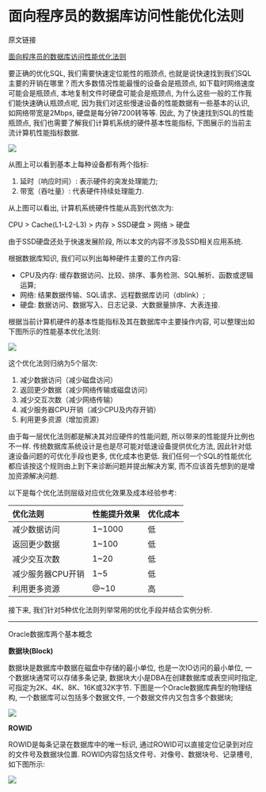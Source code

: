 # 面向程序员的数据库访问性能优化法则

原文链接

[面向程序员的数据库访问性能优化法则](https://blog.csdn.net/yzsind/article/details/6059209)

要正确的优化SQL, 我们需要快速定位能性的瓶颈点, 也就是说快速找到我们SQL主要的开销在哪里？而大多数情况性能最慢的设备会是瓶颈点, 如下载时网络速度可能会是瓶颈点, 本地复制文件时硬盘可能会是瓶颈点, 为什么这些一般的工作我们能快速确认瓶颈点呢, 因为我们对这些慢速设备的性能数据有一些基本的认识, 如网络带宽是2Mbps, 硬盘是每分钟7200转等等. 因此, 为了快速找到SQL的性能瓶颈点, 我们也需要了解我们计算机系统的硬件基本性能指标, 下图展示的当前主流计算机性能指标数据. 

![](https://gitee.com/generals-space/gitimg/raw/master/f8b7fbaf1064c1ffc3d91899d6f381fb.gif)

从图上可以看到基本上每种设备都有两个指标: 

1. 延时（响应时间）: 表示硬件的突发处理能力; 
2. 带宽（吞吐量）: 代表硬件持续处理能力. 

从上图可以看出, 计算机系统硬件性能从高到代依次为: 

CPU > Cache(L1-L2-L3) > 内存 > SSD硬盘 > 网络 > 硬盘

由于SSD硬盘还处于快速发展阶段, 所以本文的内容不涉及SSD相关应用系统. 

根据数据库知识, 我们可以列出每种硬件主要的工作内容: 

- CPU及内存: 缓存数据访问、比较、排序、事务检测、SQL解析、函数或逻辑运算; 
- 网络: 结果数据传输、SQL请求、远程数据库访问（dblink）; 
- 硬盘: 数据访问、数据写入、日志记录、大数据量排序、大表连接. 

根据当前计算机硬件的基本性能指标及其在数据库中主要操作内容, 可以整理出如下图所示的性能基本优化法则: 

![](https://gitee.com/generals-space/gitimg/raw/master/8ea4deab0a6cdfcc47f784e75999a3bb.gif)

这个优化法则归纳为5个层次: 

1. 减少数据访问（减少磁盘访问）
2. 返回更少数据（减少网络传输或磁盘访问）
3. 减少交互次数（减少网络传输）
4. 减少服务器CPU开销（减少CPU及内存开销）
5. 利用更多资源（增加资源）

由于每一层优化法则都是解决其对应硬件的性能问题, 所以带来的性能提升比例也不一样. 传统数据库系统设计是也是尽可能对低速设备提供优化方法, 因此针对低速设备问题的可优化手段也更多, 优化成本也更低. 我们任何一个SQL的性能优化都应该按这个规则由上到下来诊断问题并提出解决方案, 而不应该首先想到的是增加资源解决问题. 

以下是每个优化法则层级对应优化效果及成本经验参考: 

| 优化法则          | 性能提升效果 | 优化成本 |
| :---------------- | :----------- | :------- |
| 减少数据访问      | 1~1000       | 低       |
| 返回更少数据      | 1~100        | 低       |
| 减少交互次数      | 1~20         | 低       |
| 减少服务器CPU开销 | 1~5          | 低       |
| 利用更多资源      | @~10         | 高       |

接下来, 我们针对5种优化法则列举常用的优化手段并结合实例分析. 

------

Oracle数据库两个基本概念

**数据块(Block)**

数据块是数据库中数据在磁盘中存储的最小单位, 也是一次IO访问的最小单位, 一个数据块通常可以存储多条记录, 数据块大小是DBA在创建数据库或表空间时指定, 可指定为2K、4K、8K、16K或32K字节. 下图是一个Oracle数据库典型的物理结构, 一个数据库可以包括多个数据文件, 一个数据文件内又包含多个数据块; 

![](https://gitee.com/generals-space/gitimg/raw/master/957ce85e51fbbafd249e3929612e0c8a.gif)

**ROWID**

ROWID是每条记录在数据库中的唯一标识, 通过ROWID可以直接定位记录到对应的文件号及数据块位置. ROWID内容包括文件号、对像号、数据块号、记录槽号, 如下图所示: 

![](https://gitee.com/generals-space/gitimg/raw/master/88baf902e2e7a688765fa4836ec70186.gif)
